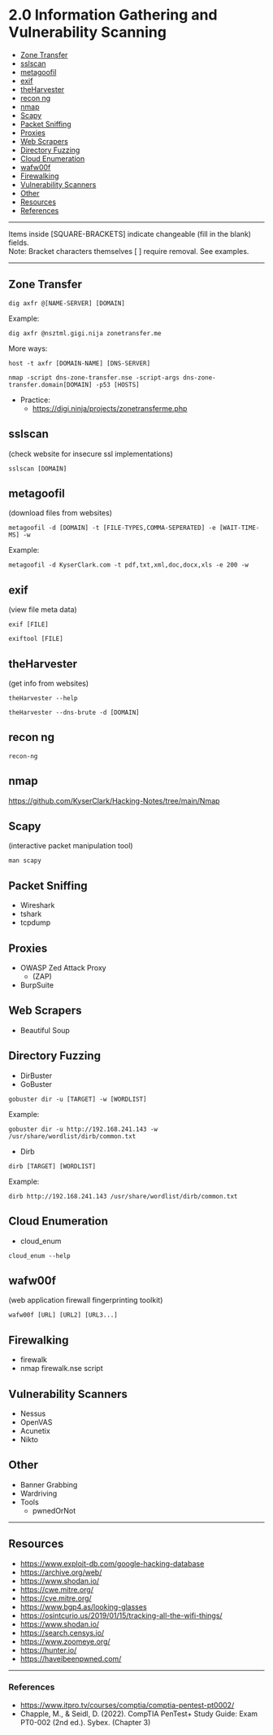 # 2.0 Information Gathering and Vulnerability Scanning

* [Zone Transfer](#zone-transfer)
* [sslscan](#sslscan)
* [metagoofil](#metagoofil) 
* [exif](#exif)
* [theHarvester](#theharvester) 
* [recon ng](#recon-ng)
* [nmap](#nmap)
* [Scapy](#scapy) 
* [Packet Sniffing](#packet-sniffing)
* [Proxies](#proxies)
* [Web Scrapers](#web-scrapers)
* [Directory Fuzzing](#directory-fuzzing)
* [Cloud Enumeration](#cloud-enumeration)
* [wafw00f](#wafw00f)
* [Firewalking](#firewalking)
* [Vulnerability Scanners](#vulnerability-scanners)
* [Other](#other)
* [Resources](#resources)
* [References](#references)

*********************************************************************************
Items inside [SQUARE-BRACKETS] indicate changeable (fill in the blank) fields.  
Note: Bracket characters themselves [ ] require removal. See examples.
*********************************************************************************

## Zone Transfer
```
dig axfr @[NAME-SERVER] [DOMAIN] 
```
Example:
```
dig axfr @nsztml.gigi.nija zonetransfer.me 
```
More ways:
```
host -t axfr [DOMAIN-NAME] [DNS-SERVER]
```
```
nmap -script dns-zone-transfer.nse -script-args dns-zone-transfer.domain[DOMAIN] -p53 [HOSTS]
```
* Practice:
   * https://digi.ninja/projects/zonetransferme.php 

## sslscan 
(check website for insecure ssl implementations)
```
sslscan [DOMAIN]
```

## metagoofil 
(download files from websites)
```
metagoofil -d [DOMAIN] -t [FILE-TYPES,COMMA-SEPERATED] -e [WAIT-TIME-MS] -w
```
Example:
```
metagoofil -d KyserClark.com -t pdf,txt,xml,doc,docx,xls -e 200 -w
```

## exif 
(view file meta data)
```
exif [FILE]
```
```
exiftool [FILE]
```

## theHarvester 
(get info from websites)
```
theHarvester --help
```
```
theHarvester --dns-brute -d [DOMAIN]
```

## recon ng
```
recon-ng
```

## nmap
https://github.com/KyserClark/Hacking-Notes/tree/main/Nmap

## Scapy 
(interactive packet manipulation tool)
```
man scapy
```

## Packet Sniffing
* Wireshark
* tshark
* tcpdump

## Proxies
* OWASP Zed Attack Proxy 
   * (ZAP)
* BurpSuite

## Web Scrapers
* Beautiful Soup

## Directory Fuzzing
* DirBuster
* GoBuster
```
gobuster dir -u [TARGET] -w [WORDLIST]
```
Example:
```
gobuster dir -u http://192.168.241.143 -w /usr/share/wordlist/dirb/common.txt
```
* Dirb
```
dirb [TARGET] [WORDLIST]
```
Example: 
```
dirb http://192.168.241.143 /usr/share/wordlist/dirb/common.txt
```

## Cloud Enumeration
* cloud_enum
```
cloud_enum --help
```

## wafw00f 
(web application firewall fingerprinting toolkit)
```
wafw00f [URL] [URL2] [URL3...]
```

## Firewalking
* firewalk
* nmap firewalk.nse script

## Vulnerability Scanners
* Nessus
* OpenVAS
* Acunetix
* Nikto

## Other
* Banner Grabbing
* Wardriving
* Tools
   * pwnedOrNot 

****************************************************
## Resources

* https://www.exploit-db.com/google-hacking-database
* https://archive.org/web/
* https://www.shodan.io/
* https://cwe.mitre.org/
* https://cve.mitre.org/
* https://www.bgp4.as/looking-glasses
* https://osintcurio.us/2019/01/15/tracking-all-the-wifi-things/
* https://www.shodan.io/
* https://search.censys.io/
* https://www.zoomeye.org/
* https://hunter.io/
* https://haveibeenpwned.com/

****************************************************
### References
* https://www.itpro.tv/courses/comptia/comptia-pentest-pt0002/
* Chapple, M., & Seidl, D. (2022). CompTIA PenTest+ Study Guide: Exam PT0-002 (2nd ed.). Sybex. (Chapter 3)
